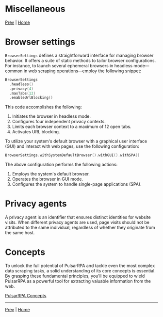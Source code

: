 Miscellaneous
=

[Prev](16console.md) | [Home](1home.md)

Browser settings
==

`BrowserSettings` defines a straightforward interface for managing browser behavior. It offers a suite of static methods to tailor browser configurations.
For instance, to launch several ephemeral browsers in headless mode—common in web scraping operations—employ the following snippet:

```kotlin
BrowserSettings
  .headless()
  .privacy(4)
  .maxTabs(12)
  .enableUrlBlocking()
```

This code accomplishes the following:

1. Initiates the browser in headless mode.
2. Configures four independent privacy contexts.
3. Limits each browser context to a maximum of 12 open tabs.
4. Activates URL blocking.

To utilize your system's default browser with a graphical user interface (GUI) and interact with web pages, use the following configuration:

```kotlin
BrowserSettings.withSystemDefaultBrowser().withGUI().withSPA()
```

The above configuration performs the following actions:

1. Employs the system's default browser.
2. Operates the browser in GUI mode.
3. Configures the system to handle single-page applications (SPA).

Privacy agents
==

A privacy agent is an identifier that ensures distinct identities for website visits. When different privacy agents are used, page visits should not be attributed to the same individual, regardless of whether they originate from the same host.

Concepts
==

To unlock the full potential of PulsarRPA and tackle even the most complex data scraping tasks, a solid understanding of its core concepts is essential. By grasping these fundamental principles, you'll be equipped to wield PulsarRPA as a powerful tool for extracting valuable information from the web.

[PulsarRPA Concepts](/docs/concepts.md).

------

[Prev](16console.md) | [Home](1home.md)
